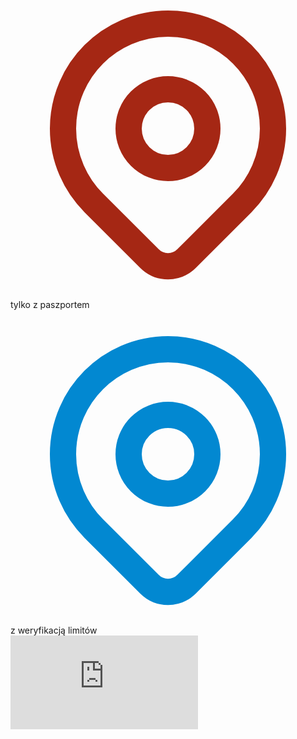 ---
---
<div class="container mx-auto">
  <div class="grid grid-cols-2 gap-6 p-2">
    <div class="flex justify-center rounded-xl p-2">
      <svg xmlns="http://www.w3.org/2000/svg" class="h-6 w-6" fill="none" viewBox="0 0 24 24" stroke="rgb(165, 39, 20)">
        <path stroke-linecap="round" stroke-linejoin="round" stroke-width="2" d="M17.657 16.657L13.414 20.9a1.998 1.998 0 01-2.827 0l-4.244-4.243a8 8 0 1111.314 0z" />
        <path stroke-linecap="round" stroke-linejoin="round" stroke-width="2" d="M15 11a3 3 0 11-6 0 3 3 0 016 0z" />
      </svg>
      tylko z paszportem
    </div>
    <div class="flex justify-center rounded-xl p-2">
      <svg xmlns="http://www.w3.org/2000/svg" class="h-6 w-6" fill="none" viewBox="0 0 24 24" stroke="rgb(2, 136, 209)">
        <path stroke-linecap="round" stroke-linejoin="round" stroke-width="2" d="M17.657 16.657L13.414 20.9a1.998 1.998 0 01-2.827 0l-4.244-4.243a8 8 0 1111.314 0z" />
        <path stroke-linecap="round" stroke-linejoin="round" stroke-width="2" d="M15 11a3 3 0 11-6 0 3 3 0 016 0z" />
      </svg>
      z weryfikacją limitów
    </div>
  </div>
</div>

<iframe style="position:relative; border:none;" src="https://www.google.com/maps/d/embed?mid=1kBJNpxaA6rK6RDablN-5D8l4ZSOdDoKA&ehbc=2E312F" class="flex flex-grow"></iframe>